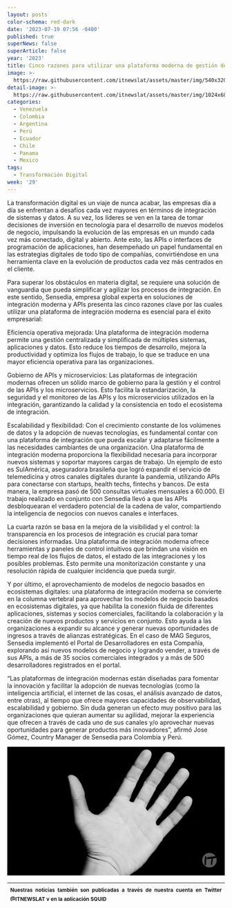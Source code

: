 ```yaml
---
layout: posts
color-schema: red-dark
date: '2023-07-19 07:56 -0400'
published: true
superNews: false
superArticle: false
year: '2023'
title: Cinco razones para utilizar una plataforma moderna de gestión de APIs
image: >-
  https://raw.githubusercontent.com/itnewslat/assets/master/img/540x320/Cinco-p.jpg
detail-image: >-
  https://raw.githubusercontent.com/itnewslat/assets/master/img/1024x680/Cinco-g.jpg
categories:
  - Venezuela
  - Colombia
  - Argentina
  - Perú
  - Ecuador
  - Chile
  - Panama
  - Mexico
tags:
  - Transformación Digital
week: '29'
---
```

La transformación digital es un viaje de nunca acabar, las empresas día a día se enfrentan a desafíos cada vez mayores en términos de integración de sistemas y datos. A su vez, los líderes se ven en la    tarea de tomar decisiones de inversión en tecnología para el desarrollo de nuevos modelos de negocio, impulsando la evolución de las empresas en un mundo cada vez más conectado, digital y abierto. Ante esto, las APIs o interfaces de programación de aplicaciones, han desempeñado un papel fundamental en las estrategias digitales de todo tipo de compañías, convirtiéndose en una herramienta clave en la evolución de productos cada vez más centrados en el cliente. 
 
Para superar los obstáculos en materia digital, se requiere una solución de vanguardia que pueda simplificar y agilizar los procesos de integración. En este sentido, Sensedia, empresa global experta en soluciones de integración moderna y APIs presenta las cinco razones clave por las cuales utilizar una plataforma de integración moderna es esencial para el éxito empresarial:
 
Eficiencia operativa mejorada: Una plataforma de integración moderna permite una gestión centralizada y simplificada de múltiples sistemas, aplicaciones y datos. Esto reduce los tiempos de desarrollo, mejora la productividad y optimiza los flujos de trabajo, lo que se traduce en una mayor eficiencia operativa para las organizaciones.
 
Gobierno de APIs y microservicios: Las plataformas de integración modernas ofrecen un sólido marco de gobierno para la gestión y el control de las APIs y los microservicios. Esto facilita la estandarización, la seguridad y el monitoreo de las APIs y los microservicios utilizados en la integración, garantizando la calidad y la consistencia en todo el ecosistema de integración.
 
Escalabilidad y flexibilidad: Con el crecimiento constante de los volúmenes de datos y la adopción de nuevas tecnologías, es fundamental contar con una plataforma de integración que pueda escalar y adaptarse fácilmente a las necesidades cambiantes de una organización. Una plataforma de integración moderna proporciona la flexibilidad necesaria para incorporar nuevos sistemas y soportar mayores cargas de trabajo. Un ejemplo de esto es SulAmérica, aseguradora brasileña que logró expandir el servicio de telemedicina y otros canales digitales durante la pandemia, utilizando APIs para conectarse con startups, health techs, fintechs y bancos. De esta manera, la empresa pasó de 500 consultas virtuales mensuales a 60.000. El trabajo realizado en conjunto con Sensedia llevó a que las APIs desbloquearan el verdadero potencial de la cadena de valor, compartiendo la inteligencia de negocios con nuevos canales e interfaces.
 
La cuarta razón se basa en la mejora de la visibilidad y el control: la transparencia en los procesos de integración es crucial para tomar decisiones informadas. Una plataforma de integración moderna ofrece herramientas y paneles de control intuitivos que brindan una visión en tiempo real de los flujos de datos, el estado de las integraciones y los posibles problemas. Esto permite una monitorización constante y una resolución rápida de cualquier incidencia que pueda surgir.
 
Y por último, el aprovechamiento de modelos de negocio basados en ecosistemas digitales: una plataforma de integración moderna se convierte en la columna vertebral para aprovechar los modelos de negocio basados en ecosistemas digitales, ya que habilita la conexión fluida de diferentes aplicaciones, sistemas y socios comerciales, facilitando la colaboración y la creación de nuevos productos y servicios en conjunto. Esto ayuda a las organizaciones a expandir su alcance y generar nuevas oportunidades de ingresos a través de alianzas estratégicas. En el caso de MAG Seguros, Sensedia implementó el Portal de Desarrolladores en esta Compañía, explorando así nuevos modelos de negocio y logrando vender, a través de sus APIs, a más de 35 socios comerciales integrados y a más de 500 desarrolladores registrados en el portal.
 
“Las plataformas de integración modernas están diseñadas para fomentar la innovación y facilitar la adopción de nuevas tecnologías (como la inteligencia artificial, el internet de las cosas, el análisis avanzado de datos, entre otras), al tiempo que ofrece mayores capacidades de observabilidad, escalabilidad y gobierno. Sin duda generan un efecto muy positivo para las organizaciones que quieran aumentar su agilidad, mejorar la experiencia que ofrecen a través de cada uno de sus canales y/o aprovechar nuevas oportunidades para generar productos más innovadores”, afirmó Jose Gómez, Country Manager de Sensedia para Colombia y Perú.

![](https://raw.githubusercontent.com/itnewslat/assets/master/img/540x320/Cinco-p.jpg)

<table style="height: 42px;" width="569">
<tbody>
<tr>
<td style="text-align: justify;"><sub><strong>Nuestras noticias también son publicadas a través de nuestra cuenta en Twitter <a href="https://twitter.com/itnewslat?lang=es">@ITNEWSLAT</a> y en la aplicación <a href="https://squidapp.co/en/">SQUID</a></strong></sub></td>
</tr>
</tbody>
</table